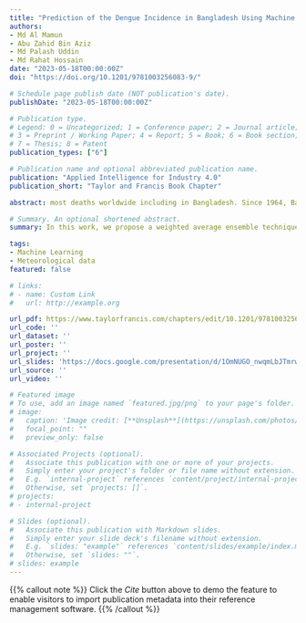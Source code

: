 ```yaml
---
title: "Prediction of the Dengue Incidence in Bangladesh Using Machine Learning"
authors:
- Md Al Mamun
- Abu Zahid Bin Aziz
- Md Palash Uddin
- Md Rahat Hossain
date: "2023-05-18T00:00:00Z"
doi: "https://doi.org/10.1201/9781003256083-9/"

# Schedule page publish date (NOT publication's date).
publishDate: "2023-05-18T00:00:00Z"

# Publication type.
# Legend: 0 = Uncategorized; 1 = Conference paper; 2 = Journal article;
# 3 = Preprint / Working Paper; 4 = Report; 5 = Book; 6 = Book section;
# 7 = Thesis; 8 = Patent
publication_types: ["6"]

# Publication name and optional abbreviated publication name.
publication: "Applied Intelligence for Industry 4.0"
publication_short: "Taylor and Francis Book Chapter"

abstract: most deaths worldwide including in Bangladesh. Since 1964, Bangladesh has experienced the sporadic occurrence of dengue until 2000 when the first epidemic of dengue was reported in the capital city, Dhaka. Since then, the disease has shown an annual occurrence in all major cities of the country. The state-of-the-art methodologies, eg, machine learning approaches, are now being used in many countries for early predicting or forecasting dengue cases. In this chapter, we propose machine learning algorithms for the early prediction of dengue cases in Bangladesh. We collect and preprocess meteorological data of Dhaka city to fit the machine learning models. In this work, we propose a weighted average ensemble technique of five machine learning methodologies for predicting the number of dengue cases per month from meteorological data. The proposed approach produced promising results in predicting the dengue cases for our testing data samples, which shows great potential for employing machine learning algorithms successfully for early dengue incident prediction in various cities of Bangladesh. We hope that our methodology can contribute to further research on predicting dengue incidents in Bangladesh using meteorological data.

# Summary. An optional shortened abstract.
summary: In this work, we propose a weighted average ensemble technique of five machine learning methodologies for predicting the number of dengue cases per month from meteorological data.

tags:
- Machine Learning
- Meteorological data
featured: false

# links:
# - name: Custom Link
#   url: http://example.org

url_pdf: https://www.taylorfrancis.com/chapters/edit/10.1201/9781003256083-9/prediction-dengue-incidence-bangladesh-using-machine-learning-md-al-mamun-abu-zahid-bin-aziz-md-palash-uddin-md-rahat-hossain
url_code: ''
url_dataset: ''
url_poster: ''
url_project: ''
url_slides: 'https://docs.google.com/presentation/d/1OmNUGO_nwqmLbJTmrwz6fADCoBZl9urF/edit?usp=sharing&ouid=112432914184650588612&rtpof=true&sd=true'
url_source: ''
url_video: ''

# Featured image
# To use, add an image named `featured.jpg/png` to your page's folder. 
# image:
#   caption: 'Image credit: [**Unsplash**](https://unsplash.com/photos/s9CC2SKySJM)'
#   focal_point: ""
#   preview_only: false

# Associated Projects (optional).
#   Associate this publication with one or more of your projects.
#   Simply enter your project's folder or file name without extension.
#   E.g. `internal-project` references `content/project/internal-project/index.md`.
#   Otherwise, set `projects: []`.
# projects:
# - internal-project

# Slides (optional).
#   Associate this publication with Markdown slides.
#   Simply enter your slide deck's filename without extension.
#   E.g. `slides: "example"` references `content/slides/example/index.md`.
#   Otherwise, set `slides: ""`.
# slides: example
---
```

{{% callout note %}}
Click the *Cite* button above to demo the feature to enable visitors to import publication metadata into their reference management software.
{{% /callout %}}

<!-- {{% callout note %}}
Create your slides in Markdown - click the *Slides* button to check out the example.
{{% /callout %}}

Supplementary notes can be added here, including [code, math, and images](https://wowchemy.com/docs/writing-markdown-latex/). -->
